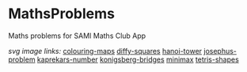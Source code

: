 # MathsProblems

Maths problems for SAMI Maths Club App

*svg image links:*
[colouring-maps](https://www.flaticon.com/premium-icon/maps_1189850?term=map&page=2&position=71&related_id=1189850&origin=search)
[diffy-squares](https://www.flaticon.com/free-icon/selection_802045?term=squares&page=3&position=43&related_id=802045&origin=search)
[hanoi-tower](https://www.flaticon.com/free-icon/stacking_3997821?term=pyramid&page=1&position=92&page=1&position=92&related_id=3997821&origin=search)
[josephus-problem](https://www.flaticon.com/free-icon/share_148799?term=circles&page=2&position=24&related_id=148799&origin=search)
[kaprekars-number](https://www.flaticon.com/premium-icon/arithmetic_2792369?term=arithmetic&page=1&position=6&related_id=2792369&origin=style)
[konigsberg-bridges](https://www.flaticon.com/free-icon/bridge_699611?term=bridge&page=1&position=33&related_id=699611&origin=search)
[minimax](https://www.flaticon.com/free-icon/flow_759779?term=flow%20diagram&related_id=759779)
[tetris-shapes](https://www.flaticon.com/free-icon/tetris_751000?term=tetris&page=1&position=2&related_id=751000&origin=search)
